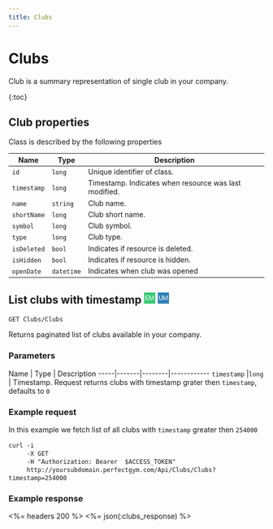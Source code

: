 ```yaml
---
title: Clubs
---
```


# Clubs

Club is a summary representation of single club in your company.

{:toc}


## <a name="properties"></a>Club properties

Class is described by the following properties

Name            | Type          | Description
-----|----------|-------------------------------------
`id`            |`long`         | Unique identifier of class.
`timestamp`    	|`long`     	| Timestamp. Indicates when resource was last modified.
`name`          |`string`       | Club name.
`shortName`     |`long`         | Club short name.
`symbol`        |`long`         | Club symbol.
`type`          |`long`         | Club type.
`isDeleted`     |`bool`         | Indicates if resource is deleted.
`isHidden`      |`bool`			| Indicates if resource is hidden.
`openDate`		|`datetime`		| Indicates when club was opened



## List clubs with timestamp ![alt text][EM] ![alt text][UM]

    GET Clubs/Clubs

Returns paginated list of clubs available in your company.


### Parameters

Name         | Type   | Description
-----|-------|--------|------------
`timestamp`  |`long`  | Timestamp. Request returns clubs with timestamp grater then `timestamp`, defaults to `0`


### Example request

In this example we fetch list of all clubs with `timestamp` greater then `254000`

``` command-line
curl -i 
     -X GET 
     -H "Authorization: Bearer  $ACCESS_TOKEN"  
     http://yoursubdomain.perfectgym.com/Api/Clubs/Clubs?timestamp=254000
```


### Example response

<%= headers 200 %>
<%= json(:clubs_response) %>


[EM]: /assets/images/employee.png "Employee mode"
[UM]: /assets/images/user.png "User mode"
